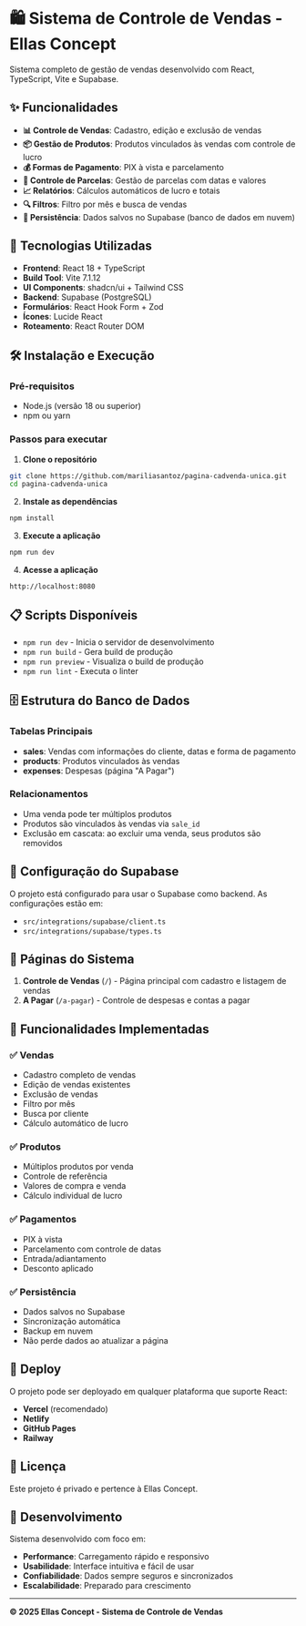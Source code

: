 # 🛍️ Sistema de Controle de Vendas - Ellas Concept

Sistema completo de gestão de vendas desenvolvido com React, TypeScript, Vite e Supabase.

## ✨ Funcionalidades

- **📊 Controle de Vendas**: Cadastro, edição e exclusão de vendas
- **📦 Gestão de Produtos**: Produtos vinculados às vendas com controle de lucro
- **💰 Formas de Pagamento**: PIX à vista e parcelamento
- **📅 Controle de Parcelas**: Gestão de parcelas com datas e valores
- **📈 Relatórios**: Cálculos automáticos de lucro e totais
- **🔍 Filtros**: Filtro por mês e busca de vendas
- **💾 Persistência**: Dados salvos no Supabase (banco de dados em nuvem)

## 🚀 Tecnologias Utilizadas

- **Frontend**: React 18 + TypeScript
- **Build Tool**: Vite 7.1.12
- **UI Components**: shadcn/ui + Tailwind CSS
- **Backend**: Supabase (PostgreSQL)
- **Formulários**: React Hook Form + Zod
- **Ícones**: Lucide React
- **Roteamento**: React Router DOM

## 🛠️ Instalação e Execução

### Pré-requisitos
- Node.js (versão 18 ou superior)
- npm ou yarn

### Passos para executar

1. **Clone o repositório**
```bash
git clone https://github.com/mariliasantoz/pagina-cadvenda-unica.git
cd pagina-cadvenda-unica
```

2. **Instale as dependências**
```bash
npm install
```

3. **Execute a aplicação**
```bash
npm run dev
```

4. **Acesse a aplicação**
```
http://localhost:8080
```

## 📋 Scripts Disponíveis

- `npm run dev` - Inicia o servidor de desenvolvimento
- `npm run build` - Gera build de produção
- `npm run preview` - Visualiza o build de produção
- `npm run lint` - Executa o linter

## 🗄️ Estrutura do Banco de Dados

### Tabelas Principais

- **sales**: Vendas com informações do cliente, datas e forma de pagamento
- **products**: Produtos vinculados às vendas
- **expenses**: Despesas (página "A Pagar")

### Relacionamentos

- Uma venda pode ter múltiplos produtos
- Produtos são vinculados às vendas via `sale_id`
- Exclusão em cascata: ao excluir uma venda, seus produtos são removidos

## 🔧 Configuração do Supabase

O projeto está configurado para usar o Supabase como backend. As configurações estão em:
- `src/integrations/supabase/client.ts`
- `src/integrations/supabase/types.ts`

## 📱 Páginas do Sistema

1. **Controle de Vendas** (`/`) - Página principal com cadastro e listagem de vendas
2. **A Pagar** (`/a-pagar`) - Controle de despesas e contas a pagar

## 🎯 Funcionalidades Implementadas

### ✅ Vendas
- Cadastro completo de vendas
- Edição de vendas existentes
- Exclusão de vendas
- Filtro por mês
- Busca por cliente
- Cálculo automático de lucro

### ✅ Produtos
- Múltiplos produtos por venda
- Controle de referência
- Valores de compra e venda
- Cálculo individual de lucro

### ✅ Pagamentos
- PIX à vista
- Parcelamento com controle de datas
- Entrada/adiantamento
- Desconto aplicado

### ✅ Persistência
- Dados salvos no Supabase
- Sincronização automática
- Backup em nuvem
- Não perde dados ao atualizar a página

## 🚀 Deploy

O projeto pode ser deployado em qualquer plataforma que suporte React:

- **Vercel** (recomendado)
- **Netlify**
- **GitHub Pages**
- **Railway**

## 📄 Licença

Este projeto é privado e pertence à Ellas Concept.

## 👥 Desenvolvimento

Sistema desenvolvido com foco em:
- **Performance**: Carregamento rápido e responsivo
- **Usabilidade**: Interface intuitiva e fácil de usar
- **Confiabilidade**: Dados sempre seguros e sincronizados
- **Escalabilidade**: Preparado para crescimento

---

**© 2025 Ellas Concept - Sistema de Controle de Vendas**